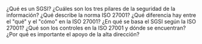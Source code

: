 ¿Qué es un SGSI? 
¿Cuáles son los tres pilares de la seguridad de la información? 
¿Qué describe la norma ISO 27001? 
¿Qué diferencia hay entre el "qué" y el "cómo" en la ISO 27001? 
¿En qué se basa el SGSI según la ISO 27001? 
¿Qué son los controles en la ISO 27001 y dónde se encuentran? 
¿Por qué es importante el apoyo de la alta dirección? 
